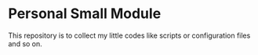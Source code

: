 Personal Small Module
========

This repository is to collect my little codes like scripts or configuration files and so on.
